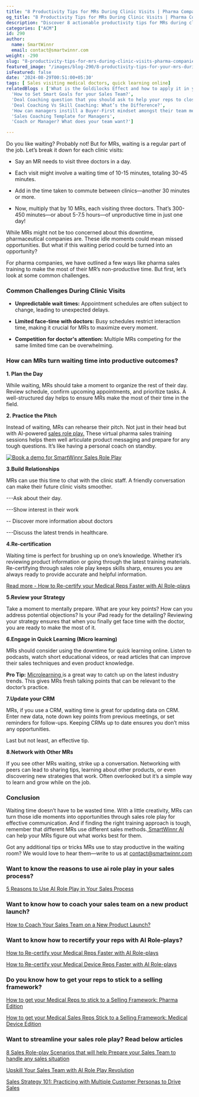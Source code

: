 ```yaml
---
title: "8 Productivity Tips for MRs During Clinic Visits | Pharma Companies' Guide "
og_title: "8 Productivity Tips for MRs During Clinic Visits | Pharma Companies' Guide "
description: "Discover 8 actionable productivity tips for MRs during clinic visits with SmartWinnr Sales Role Play. Learn how pharma companies can turn waiting time into pitching practice, recertification, and quick online learning"
categories: ["ACM"]
id: 290
author:
  name: SmartWinnr
  email: contact@smartwinnr.com
weight: -290
slug: "8-productivity-tips-for-mrs-during-clinic-visits-pharma-companies-guide"
featured_image: "/images/blog-290/8-productivity-tips-for-your-mrs-during-doctor’s-clinic-visits-with-smartWinnr-sales-role-play.png"
isFeatured: false
date: '2024-08-29T00:51:00+05:30'
tags: [ Sales visiting medical doctors, quick learning online]
relatedBlogs : ['What is the Goldilocks Effect and how to apply it in your business?',
  'How to Set Smart Goals for your Sales Team?',
  'Deal Coaching question that you should ask to help your reps to close more deals',
  'Deal Coaching Vs Skill Coaching: What’s the Difference?',
  'How can managers instill a Buyer-First mindset amongst their team members?',
  'Sales Coaching Template for Managers',
  'Coach or Manager? What does your team want?']

---
```



 
<p>Do you like waiting? Probably not! But for MRs, waiting is a regular part of the job. Let’s break it down for each clinic visits: </p>
<ul>
<li><p> Say an MR needs to visit three doctors in a day.</p> </li>

<li><p> Each visit might involve a waiting time of 10-15 minutes, totaling 30-45 minutes. </P></li>

<li><p> Add in the time taken to commute between clinics—another 30 minutes or more. </p></li>

<li><p> Now, multiply that by 10 MRs, each visiting three doctors. That’s 300-450 minutes—or about 5-7.5 hours—of unproductive time in just one day! </p></li>
</ul>


<p>While MRs might not be too concerned about this downtime, pharmaceutical companies are. These idle moments could mean missed opportunities. But what if this waiting period could be turned into an opportunity? </p>


<p>For pharma companies, we have outlined a few ways like pharma sales training to make the most of their MR’s non-productive time. But first, let’s look at some common challenges. </p>

 

<h3 class="ml-bold-text ml-margin-top-bottom20"> Common Challenges During Clinic Visits </h3>
<ul>
<li><p><b> Unpredictable wait times:</b> Appointment schedules are often subject to change, leading to unexpected delays.</p> </li>

<li><p> <b>Limited face-time with doctors:</b> Busy schedules restrict interaction time, making it crucial for MRs to maximize every moment. </p></li>

<li><p><b>Competition for doctor's attention:</b> Multiple MRs competing for the same limited time can be overwhelming.</p> </li>

 </ul>

<h3 class="ml-bold-text ml-margin-top-bottom20">How can MRs turn waiting time into productive outcomes? </h3>

<p><b>1. Plan the Day</b></p>

<p>While waiting, MRs should take a moment to organize the rest of their day. Review schedule, confirm upcoming appointments, and prioritize tasks. A well-structured day helps to ensure MRs make the most of their time in the field. </p>

<p><b> 2. Practice the Pitch </b></p>

<p>Instead of waiting, MRs can rehearse their pitch. Not just in their head but with AI-powered <a href="https://www.smartwinnr.com/post/upskill-your-sales-team-with-ai-role-play-revolution/" target="_blank" class=""> sales role play.</a> These virtual pharma sales training sessions helps them well articulate product messaging and prepare for any tough questions. It’s like having a personal coach on standby.  </p>
<p>
<a href="https://www.smartwinnr.com/neo-ai-pilot-registration/">
    <img src="/images/blog-290/book-a-demo-for-smartWinnr-sales-role-play.png" alt="Book a demo for SmartWinnr Sales Role Play ">
</a>
</p>


<p><b>3.Build Relationships</b></p>

<p>MRs can use this time to chat with the clinic staff. A friendly conversation can make their future clinic visits smoother.  </p>

<p>---Ask about their day.</p>

<p>---Show interest in their work </p>

<p>-- Discover more information about doctors </p>

<p>---Discuss the latest trends in healthcare. </p>

<p><b>4.Re-certification</b></p>

<p>Waiting time is perfect for brushing up on one’s knowledge. Whether it’s reviewing product information or going through the latest training materials. Re-certifying through sales role play keeps skills sharp, ensures you are always ready to provide accurate and helpful information. </p>

<a href="https://www.smartwinnr.com/post/how-to-re-certify-your-medical-reps-faster-with-ai-role-plays/" target="_blank" class=""> <u>Read more - How to Re-certify your Medical Reps Faster with AI Role-plays</u></a> 

<p><b> 5.Review your Strategy </b></p>

<p>Take a moment to mentally prepare. What are your key points? How can you address potential objections? Is your iPad ready for the detailing? Reviewing your strategy ensures that when you finally get face time with the doctor, you are ready to make the most of it. </p>

<p><b> 6.Engage in Quick Learning (Micro learning) </b></p>

<p>MRs should consider using the downtime for quick learning online. Listen to podcasts, watch short educational videos, or read articles that can improve their sales techniques and even product knowledge.  </p>

<div class="ml_pro_tip ml-margin-bottom20">
  <p><b>Pro Tip:</b> <a href="https://www.smartwinnr.com/post/microlearning-an-effective-way-to-train-millennials/" target="_blank" class="">Microlearning </a>is a great way to catch up on the latest industry trends. This gives MRs fresh talking points that can be relevant to the doctor’s practice.</p> 
</div>



<p><b> 7.Update your CRM </b></p>

<p>MRs, if you use a CRM, waiting time is great for updating data on CRM. Enter new data, note down key points from previous meetings, or set reminders for follow-ups. Keeping CRMs up to date ensures you don’t miss any opportunities. </p>

<p>Last but not least, an effective tip. </p>

<p><b> 8.Network with Other MRs </b></p>

<p>If you see other MRs waiting, strike up a conversation. Networking with peers can lead to sharing tips, learning about other products, or even discovering new strategies that work. Often overlooked but it’s a simple way to learn and grow while on the job. </p>

 <h3 class="ml-bold-text ml-margin-top-bottom20">Conclusion </h3>

<p>Waiting time doesn’t have to be wasted time. With a little creativity, MRs can turn those idle moments into opportunities through sales role play for effective communication. And if finding the right training approach is tough, remember that different MRs use different sales methods.<a href="https://www.smartwinnr.com/product/two-way-ai-role-plays/" target="_blank" class=""> SmartWinnr AI </a> can help your MRs figure out what works best for them.</p>

<p>Got any additional tips or tricks MRs use to stay productive in the waiting room? We would love to hear them—write to us at <a href="mailto:contact@smartwinnr.com" target="_blank" class=""><span>contact@smartwinnr.com</span></a></p>

<h3 class="ml-bold-text ml-margin-top-bottom20"> Want to know the reasons to use ai role play in your sales process? </h3>

 <a href="https://www.smartwinnr.com/post/5-reasons-to-use-ai-role-play-in-your-sales-process/" target="_blank" class="">5 Reasons to Use AI Role Play in Your Sales Process </a>

<h3 class="ml-bold-text ml-margin-top-bottom20">Want to know how to coach your sales team on a new product launch? </h3>

 <a href="https://www.smartwinnr.com/post/how-to-coach-your-sales-team-on-a-new-product-launch/" target="_blank" class="">How to Coach Your Sales Team on a New Product Launch?  </a>

<h3 class="ml-bold-text ml-margin-top-bottom20"> Want to know how to recertify your reps with AI Role-plays? </h3>

 <a href="https://www.smartwinnr.com/post/how-to-re-certify-your-medical-reps-faster-with-ai-role-plays/" target="_blank" class="">How to Re-certify your Medical Reps Faster with AI Role-plays </a>

<p><a href="https://www.smartwinnr.com/post/how-to-re-certify-your-medical-device-reps-faster-with-ai-role-plays/" target="_blank" class="">
How to Re-certify your Medical Device Reps Faster with AI Role-plays </a><p>

<h3 class="ml-bold-text ml-margin-top-bottom20">Do you know how to get your reps to stick to a selling framework? </h3>

 <a href="https://www.smartwinnr.com/post/how-to-get-your-medical-reps-to-stick-to-a-selling-framework-pharma-edition/" target="_blank" class="">How to get your Medical Reps to stick to a Selling Framework: Pharma Edition </a>

<p><a href="https://www.smartwinnr.com/post/how-to-get-your-medical-sales-reps-stick-to-a-selling-framework-medical-device-edition/" target="_blank" class="">
How to get your Medical Sales Reps Stick to a Selling Framework: Medical Device Edition</a><p>

<h3 class="ml-bold-text ml-margin-top-bottom20">Want to streamline your sales role play? Read below articles </h3>

 <a href="https://www.smartwinnr.com/post/8-sales-role-play-scenarios-that-will-help-prepare-your-sales-team-to-handle-any-sales-situation/" target="_blank" class="">8 Sales Role-play Scenarios that will help Prepare your Sales Team to handle any sales situation </a>

<p><a href="https://www.smartwinnr.com/post/upskill-your-sales-team-with-ai-role-play-revolution/" target="_blank" class="">
Upskill Your Sales Team with AI Role Play Revolution </a><p>

<p><a href="https://www.smartwinnr.com/post/sales-strategy-101-practicing-with-multiple-customer-personas-to-drive-sales/" target="_blank" class="">
Sales Strategy 101: Practicing with Multiple Customer Personas to Drive Sales </a><p>
